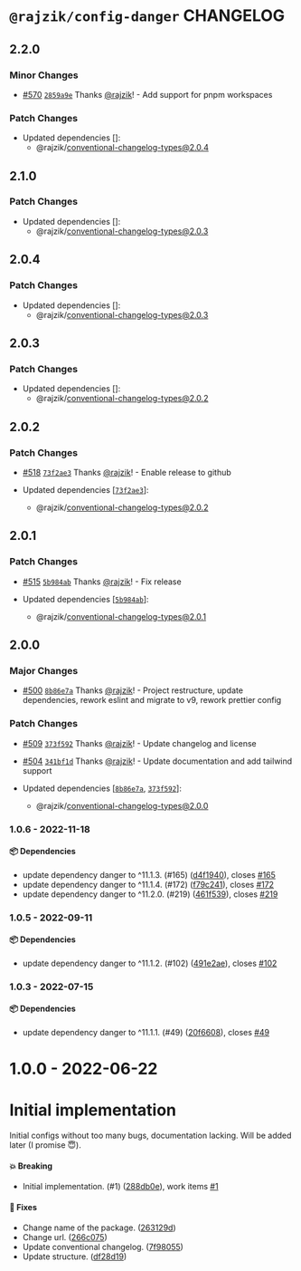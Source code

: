 # `@rajzik/config-danger` CHANGELOG

## 2.2.0

### Minor Changes

- [#570](https://github.com/rajzik/configs/pull/570)
  [`2859a9e`](https://github.com/rajzik/configs/commit/2859a9e3b94e0406e36ebcd7a6e8285f03d8341e)
  Thanks [@rajzik](https://github.com/rajzik)! - Add support for pnpm workspaces

### Patch Changes

- Updated dependencies []:
  - @rajzik/conventional-changelog-types@2.0.4

## 2.1.0

### Patch Changes

- Updated dependencies []:
  - @rajzik/conventional-changelog-types@2.0.3

## 2.0.4

### Patch Changes

- Updated dependencies []:
  - @rajzik/conventional-changelog-types@2.0.3

## 2.0.3

### Patch Changes

- Updated dependencies []:
  - @rajzik/conventional-changelog-types@2.0.2

## 2.0.2

### Patch Changes

- [#518](https://github.com/rajzik/configs/pull/518)
  [`73f2ae3`](https://github.com/rajzik/configs/commit/73f2ae32a4dfa4942de2139951854844fc050676)
  Thanks [@rajzik](https://github.com/rajzik)! - Enable release to github

- Updated dependencies
  [[`73f2ae3`](https://github.com/rajzik/configs/commit/73f2ae32a4dfa4942de2139951854844fc050676)]:
  - @rajzik/conventional-changelog-types@2.0.2

## 2.0.1

### Patch Changes

- [#515](https://github.com/rajzik/configs/pull/515)
  [`5b984ab`](https://github.com/rajzik/configs/commit/5b984ab35e86ff798a0386066db744044238bcc5)
  Thanks [@rajzik](https://github.com/rajzik)! - Fix release

- Updated dependencies
  [[`5b984ab`](https://github.com/rajzik/configs/commit/5b984ab35e86ff798a0386066db744044238bcc5)]:
  - @rajzik/conventional-changelog-types@2.0.1

## 2.0.0

### Major Changes

- [#500](https://github.com/rajzik/configs/pull/500)
  [`8b86e7a`](https://github.com/rajzik/configs/commit/8b86e7a917d52e284868316d259236d190ba8f3c)
  Thanks [@rajzik](https://github.com/rajzik)! - Project restructure, update
  dependencies, rework eslint and migrate to v9, rework prettier config

### Patch Changes

- [#509](https://github.com/rajzik/configs/pull/509)
  [`373f592`](https://github.com/rajzik/configs/commit/373f592cd7f5123d5f2f1ba3a6c6741b935414e6)
  Thanks [@rajzik](https://github.com/rajzik)! - Update changelog and license

- [#504](https://github.com/rajzik/configs/pull/504)
  [`341bf1d`](https://github.com/rajzik/configs/commit/341bf1d35b2b271514db0e0d4b2efe6a32ac0b37)
  Thanks [@rajzik](https://github.com/rajzik)! - Update documentation and add
  tailwind support

- Updated dependencies
  [[`8b86e7a`](https://github.com/rajzik/configs/commit/8b86e7a917d52e284868316d259236d190ba8f3c),
  [`373f592`](https://github.com/rajzik/configs/commit/373f592cd7f5123d5f2f1ba3a6c6741b935414e6)]:
  - @rajzik/conventional-changelog-types@2.0.0

### 1.0.6 - 2022-11-18

#### 📦 Dependencies

- update dependency danger to ^11.1.3. (#165)
  ([d4f1940](https://github.com/rajzik/configs/commit/d4f1940cee13dbe0edb4141baab2a5859557368a)),
  closes [#165](https://github.com/rajzik/configs/issues/165)
- update dependency danger to ^11.1.4. (#172)
  ([f79c241](https://github.com/rajzik/configs/commit/f79c24118a48b775247d35acf99eae308395674d)),
  closes [#172](https://github.com/rajzik/configs/issues/172)
- update dependency danger to ^11.2.0. (#219)
  ([461f539](https://github.com/rajzik/configs/commit/461f53935ca137fc331edfa8a89cd0e36cbe28a0)),
  closes [#219](https://github.com/rajzik/configs/issues/219)

### 1.0.5 - 2022-09-11

#### 📦 Dependencies

- update dependency danger to ^11.1.2. (#102)
  ([491e2ae](https://github.com/rajzik/configs/commit/491e2ae2fd36c4d382f82ad055cc1e0f25bb07a5)),
  closes [#102](https://github.com/rajzik/configs/issues/102)

### 1.0.3 - 2022-07-15

#### 📦 Dependencies

- update dependency danger to ^11.1.1. (#49)
  ([20f6608](https://github.com/rajzik/configs/commit/20f66084627c34e187ceceddc580989c0465031f)),
  closes [#49](https://github.com/rajzik/configs/issues/49)

# 1.0.0 - 2022-06-22

# Initial implementation

Initial configs without too many bugs, documentation lacking. Will be added
later (I promise 😇).

#### 💥 Breaking

- Initial implementation. (#1)
  ([288db0e](https://github.com/rajzik/configs/commit/288db0e500fd2c2a9d52a2e9d7570fa37099ab5e)),
  work items [#1](https://github.com/rajzik/configs/issues/1)

#### 🐞 Fixes

- Change name of the package.
  ([263129d](https://github.com/rajzik/configs/commit/263129d6c26f2832bcb75da4b5284a7ac71ca470))
- Change url.
  ([266c075](https://github.com/rajzik/configs/commit/266c0759f1837a2b6e763fddc9db38a544d21679))
- Update conventional changelog.
  ([7f98055](https://github.com/rajzik/configs/commit/7f980551f62bf3093dd14b703392bcbe048f8c7a))
- Update structure.
  ([df28d19](https://github.com/rajzik/configs/commit/df28d19a23c892dee09c07f80df2a56c428f7b7a))
